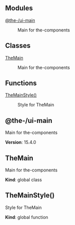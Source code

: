 <!--- Code generated by @the-/script-doc. DO NOT EDIT. -->

## Modules

<dl>
<dt><a href="#module_@the-/ui-main">@the-/ui-main</a></dt>
<dd><p>Main for the-components</p>
</dd>
</dl>

## Classes

<dl>
<dt><a href="#TheMain">TheMain</a></dt>
<dd><p>Main for the-components</p>
</dd>
</dl>

## Functions

<dl>
<dt><a href="#TheMainStyle">TheMainStyle()</a></dt>
<dd><p>Style for TheMain</p>
</dd>
</dl>

<a name="module_@the-/ui-main"></a>

## @the-/ui-main
Main for the-components

**Version**: 15.4.0  
<a name="TheMain"></a>

## TheMain
Main for the-components

**Kind**: global class  
<a name="TheMainStyle"></a>

## TheMainStyle()
Style for TheMain

**Kind**: global function  
